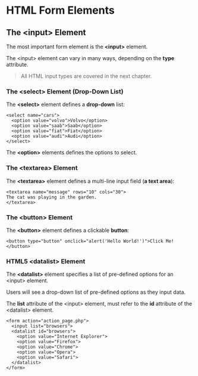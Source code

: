 # HTML Form Elements

## The &lt;input&gt; Element

The most important form element is the **&lt;input&gt;** element.

The &lt;input&gt; element can vary in many ways, depending on the **type** attribute.

> All HTML input types are covered in the next chapter.

### The &lt;select&gt; Element \(Drop-Down List\)

The **&lt;select&gt;** element defines a **drop-down** list:

```
<select name="cars">
  <option value="volvo">Volvo</option>
  <option value="saab">Saab</option>
  <option value="fiat">Fiat</option>
  <option value="audi">Audi</option>
</select>
```

The **&lt;option&gt;** elements defines the options to select.

### The &lt;textarea&gt; Element

The **&lt;textarea&gt;** element defines a multi-line input field \(**a text area**\):

```
<textarea name="message" rows="10" cols="30">
The cat was playing in the garden.
</textarea>
```

### The &lt;button&gt; Element

The **&lt;button&gt;** element defines a clickable **button**:

```
<button type="button" onclick="alert('Hello World!')">Click Me!</button>
```

### HTML5 &lt;datalist&gt; Element

The **&lt;datalist&gt;** element specifies a list of pre-defined options for an &lt;input&gt; element.

Users will see a drop-down list of pre-defined options as they input data.

The **list** attribute of the &lt;input&gt; element, must refer to the **id** attribute of the &lt;datalist&gt; element.

```
<form action="action_page.php">
  <input list="browsers">
  <datalist id="browsers">
    <option value="Internet Explorer">
    <option value="Firefox">
    <option value="Chrome">
    <option value="Opera">
    <option value="Safari">
  </datalist> 
</form>
```



